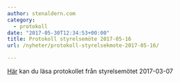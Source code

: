 ```yaml
---
author: stenaldern.com
category:
  - protokoll
date: "2017-05-30T12:34:53+00:00"
title: Protokoll styrelsemöte 2017-05-16
url: /nyheter/protokoll-styrelsekmote-2017-05-16/

---
```

[Här](/wp-content/uploads/2017/05/styrelsemote_20170516.pdf "Protokoll") kan du läsa protokollet från styrelsemötet 2017-03-07
